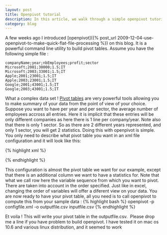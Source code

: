 ```yaml
---
layout: post
title: Openpivot tutorial
description: In this article, we walk through a simple openpivot tutorial.
category: blog
---
```


A few weeks ago I introduced [openpivot]({% post_url 2009-12-04-use-openpivot-to-make-quick-flat-file-processing %}) on this blog. It is a powerful command line utility to build pivot tables. Assume you have the following simple file :

```
companyName;year;nbEmployees;profit;sector
Microsoft;2001;30000;1.5;IT
Microsoft;2003;33001;1.5;IT
Apple;2001;23001;1.5;IT
Apple;2003;23001;1.5;IT
Google;2001;43001;1.5;IT
Google;2003;43001;1.5;IT
```

What a complex data set ! <a href="http://en.wikipedia.org/wiki/Pivot_table">Pivot tables</a> are very powerful tools allowing you to make summary of your data from the point of view of your choice. Suppose you want to have per year and per sector, the average number of employees accross all entries. Here it is implicit that these entries will be only different companies as here there is 1 line per company/year. Note also that there is only 1 sector. So as there are 2 different years represented, and only 1 sector, you will get 2 statistics. Doing this with openpivot is simple. You only need to describe what pivot table you want in an xml file configuration and it will look like this:

{% highlight xml %}

<?xml version="1.0" encoding="UTF-8"?>
<problem>
  <defaultaccumulation value="sum"/>
  <columnlist>
    <col id="nbEmployees" accumulation="average"/>
    <col id="profit"/> <!-- will use default accumulation -->
  </columnlist>
  <rowsequence>
    <row id="year"/>
    <row id="sector"/>
  </rowsequence>
</problem>
{% endhighlight %}

This configuration is almost the pivot table we want for our example, except that there is an additional column we want to have a statistics for. Note that what we call row here the variable sequence from which you want to pivot. There are taken into account in the order specified. Just like in excel, changing the order of variables will offer a diferent view on your data. You are now ready to have your pivot table, all you need is to call openpivot to compute this from your sample data :
{% highlight bash %}
openpivot -p configfile.xml -o outputfile.csv inputfile.csv
{% endhighlight %}

Et voila ! This will write your pivot table in the outputfile.csv.  Please drop me a line if you have problem to build openpivot. I have tested it on mac os 10.6 and various linux distribution, and it seemed to work
